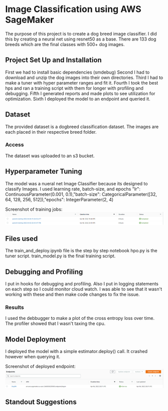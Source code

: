 # Image Classification using AWS SageMaker

The purpose of this project is to create a dog breed image classifier. I did this by creating a neural net using resnet50 as a base. There are 133 dog breeds which are the final classes with 500+ dog images.

## Project Set Up and Installation
First we had to install basic dependencies (smdebug)
Second I had to download and unzip the dog images into their own directories.
Third I had to make a tuner with hyper parameter ranges and fit it.
Fourth I took the best hps and ran a training script with them for longer with profiling and debugging.
Fifth I generated reports and made plots to see utilization for optimization.
Sixth I deployed the model to an endpoint and queried it.


## Dataset
The provided dataset is a dogbreed classification dataset.
The images are each placed in their respective breed folder.

### Access
The dataset was uploaded to an s3 bucket. 

## Hyperparameter Tuning
The model was a nueral net Image Classifier because its designed to classify Images. I used learning rate, batch-size, and epochs
"lr": ContinuousParameter(0.001, 0.1),"batch-size": CategoricalParameter([32, 64, 128, 256, 512]),"epochs": IntegerParameter(2, 4)


Screenshot of training jobs:
![alt text](https://github.com/jjput1/DogNN/blob/main/Screenshot_training_jobs.PNG)

## Files used
The train_and_deploy.ipynb file is the step by step notebook
hpo.py is the tuner script.
train_model.py is the final training script.

## Debugging and Profiling

I put in hooks for debugging and profiling. Also I put in logging statements on each step so I could monitor cloud watch. I was able to see that it wasn't working with these and then make code changes to fix the issue. 


### Results

I used the debbugger to make a plot of the cross entropy loss over time. The profiler showed that I wasn't taxing the cpu.



## Model Deployment
I deployed the model with a simple estimator.deploy() call. It crashed however when querying it.

Screenshot of deployed endpoint:
![alt text](https://github.com/jjput1/DogNN/blob/main/screenshot_endpoint.PNG)

## Standout Suggestions

